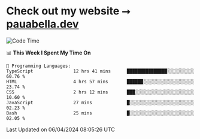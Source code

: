 # Check out my website ⭢ [pauabella.dev](https://pauabella.dev)

<!--START_SECTION:waka-->
![Code Time](http://img.shields.io/badge/Code%20Time-3%2C182%20hrs%2022%20mins-blue)

📊 **This Week I Spent My Time On** 

```text
💬 Programming Languages: 
TypeScript               12 hrs 41 mins      ███████████████░░░░░░░░░░   60.76 % 
HTML                     4 hrs 57 mins       ██████░░░░░░░░░░░░░░░░░░░   23.74 % 
CSS                      2 hrs 12 mins       ███░░░░░░░░░░░░░░░░░░░░░░   10.60 % 
JavaScript               27 mins             █░░░░░░░░░░░░░░░░░░░░░░░░   02.23 % 
Bash                     25 mins             █░░░░░░░░░░░░░░░░░░░░░░░░   02.05 % 
```


 Last Updated on 06/04/2024 08:05:26 UTC
<!--END_SECTION:waka-->
